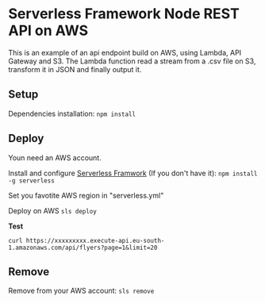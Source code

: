 # Serverless Framework Node REST API on AWS

This is an example of an api endpoint build on AWS, using Lambda, API Gateway and S3.
The Lambda function read a stream from a .csv file on S3, transform it in JSON and finally output it.

## Setup

Dependencies installation: `npm install`

## Deploy

Youn need an AWS account.

Install and configure [Serverless Framwork](https://www.serverless.com/framework/docs/getting-started/) (If you don't have it): `npm install -g serverless` 

Set you favotite AWS region in "serverless.yml"

Deploy on AWS `sls deploy`

**Test**

```
curl https://xxxxxxxxx.execute-api.eu-south-1.amazonaws.com/api/flyers?page=1&limit=20
```

## Remove

Remove from your AWS account: `sls remove`

